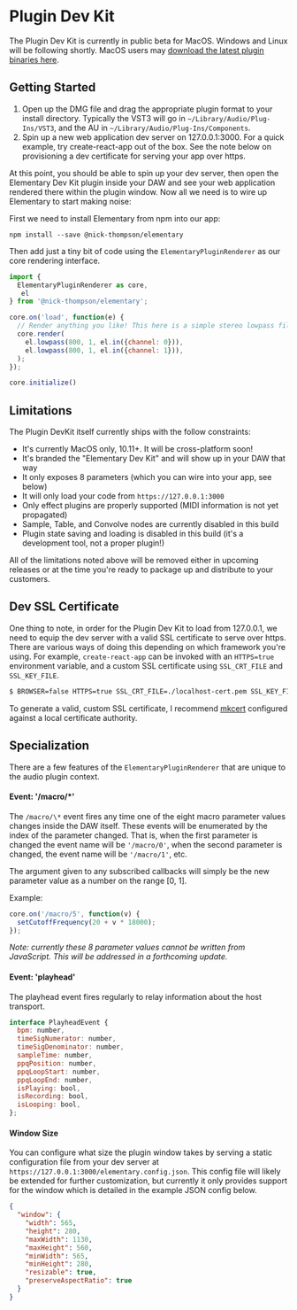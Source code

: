 # Plugin Dev Kit

The Plugin Dev Kit is currently in public beta for MacOS. Windows and Linux
will be following shortly. MacOS users may [download the latest plugin binaries here](https://github.com/nick-thompson/elementary/releases/latest).

## Getting Started

1. Open up the DMG file and drag the appropriate plugin format to your install directory.
   Typically the VST3 will go in `~/Library/Audio/Plug-Ins/VST3`, and the AU in `~/Library/Audio/Plug-Ins/Components`.
2. Spin up a new web application dev server on 127.0.0.1:3000. For a quick example, try create-react-app
   out of the box. See the note below on provisioning a dev certificate for serving your app over https.

At this point, you should be able to spin up your dev server, then open the Elementary Dev Kit
plugin inside your DAW and see your web application rendered there within the plugin window. Now
all we need is to wire up Elementary to start making noise:

First we need to install Elementary from npm into our app:
```
npm install --save @nick-thompson/elementary
```

Then add just a tiny bit of code using the `ElementaryPluginRenderer` as our core rendering
interface.

```js
import {
  ElementaryPluginRenderer as core,
   el
} from '@nick-thompson/elementary';

core.on('load', function(e) {
  // Render anything you like! This here is a simple stereo lowpass filter.
  core.render(
    el.lowpass(800, 1, el.in({channel: 0})),
    el.lowpass(800, 1, el.in({channel: 1})),
  );
});

core.initialize()
```

## Limitations

The Plugin DevKit itself currently ships with the follow constraints:

* It's currently MacOS only, 10.11+. It will be cross-platform soon!
* It's branded the "Elementary Dev Kit" and will show up in your DAW that way
* It only exposes 8 parameters (which you can wire into your app, see below)
* It will only load your code from `https://127.0.0.1:3000`
* Only effect plugins are properly supported (MIDI information is not yet propagated)
* Sample, Table, and Convolve nodes are currently disabled in this build
* Plugin state saving and loading is disabled in this build (it's a development tool, not a proper plugin!)

All of the limitations noted above will be removed either in upcoming releases or at the time you're ready to package up and distribute to your customers.

## Dev SSL Certificate

One thing to note, in order for the Plugin Dev Kit to load from 127.0.0.1, we need to equip the dev
server with a valid SSL certificate to serve over https. There are various ways of doing this depending
on which framework you're using. For example, `create-react-app` can be invoked with an `HTTPS=true` environment
variable, and a custom SSL certificate using `SSL_CRT_FILE` and `SSL_KEY_FILE`.

```bash
$ BROWSER=false HTTPS=true SSL_CRT_FILE=./localhost-cert.pem SSL_KEY_FILE=./localhost-key.pem npm start
```

To generate a valid, custom SSL certificate, I recommend [mkcert](https://github.com/FiloSottile/mkcert) configured
against a local certificate authority.

## Specialization

There are a few features of the `ElementaryPluginRenderer` that are unique to the audio
plugin context.

#### Event: '/macro/\*'

The `/macro/\*` event fires any time one of the eight macro parameter values changes
inside the DAW itself. These events will be enumerated by the index of the parameter changed. That is,
when the first parameter is changed the event name will be `'/macro/0'`, when the second parameter is
changed, the event name will be `'/macro/1'`, etc.

The argument given to any subscribed callbacks will simply be the new parameter value
as a number on the range [0, 1].

Example:

```js
core.on('/macro/5', function(v) {
  setCutoffFrequency(20 + v * 18000);
});
```

*Note: currently these 8 parameter values cannot be written from JavaScript. This will
be addressed in a forthcoming update.*

#### Event: 'playhead'

The playhead event fires regularly to relay information about the host transport.

```js
interface PlayheadEvent {
  bpm: number,
  timeSigNumerator: number,
  timeSigDenominator: number,
  sampleTime: number,
  ppqPosition: number,
  ppqLoopStart: number,
  ppqLoopEnd: number,
  isPlaying: bool,
  isRecording: bool,
  isLooping: bool,
};
```

#### Window Size

You can configure what size the plugin window takes by serving a static configuration file
from your dev server at `https://127.0.0.1:3000/elementary.config.json`. This config file will
likely be extended for further customization, but currently it only provides support for the
window which is detailed in the example JSON config below.

```json
{
  "window": {
    "width": 565,
    "height": 280,
    "maxWidth": 1130,
    "maxHeight": 560,
    "minWidth": 565,
    "minHeight": 280,
    "resizable": true,
    "preserveAspectRatio": true
  }
}
```
